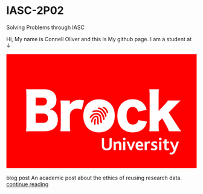 # IASC-2P02
Solving Problems through IASC

Hi, My name is Connell Oliver and this Is My github page.
I am a student at ↓

![](images/f13916da-192a-4d6e-aee8-3a3aa8353428.png)

blog post
An academic post about the ethics of reusing research data.
[continue reading](blog.txt)
